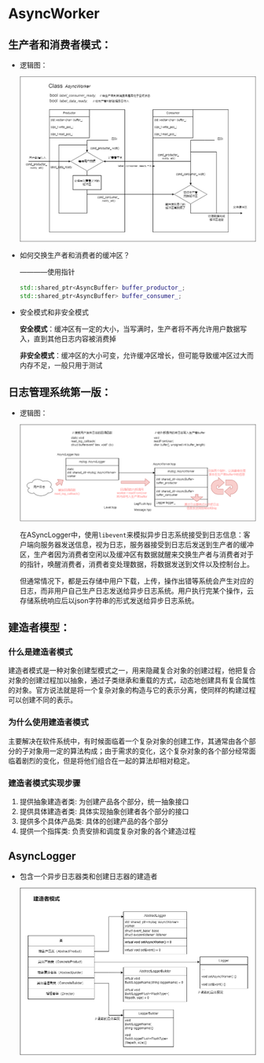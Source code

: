 # AsyncWorker
## 生产者和消费者模式：
- 逻辑图：

    ![](img/AsyncWorker.png)

- 如何交换生产者和消费者的缓冲区？

    ————使用指针

    ```cpp
    std::shared_ptr<AsyncBuffer> buffer_productor_;
    std::shared_ptr<AsyncBuffer> buffer_consumer_;
    ```
    
- 安全模式和非安全模式

    **安全模式**：缓冲区有一定的大小，当写满时，生产者将不再允许用户数据写入，直到其他日志内容被消费掉

    **非安全模式**：缓冲区的大小可变，允许缓冲区增长，但可能导致缓冲区过大而内存不足，一般只用于测试

    

## 日志管理系统第一版：
- 逻辑图：

    ![](img/process1.png)

    在ASyncLogger中，使用`libevent`来模拟异步日志系统接受到日志信息：客户端向服务器发送信息，视为日志，服务器接受到日志后发送到生产者的缓冲区，生产者因为消费者空闲以及缓冲区有数据就醒来交换生产者与消费者对于的指针，唤醒消费者，消费者变处理数据，将数据发送到文件以及控制台上。
    
    但通常情况下，都是云存储中用户下载，上传，操作出错等系统会产生对应的日志，而非用户自己生产日志发送给异步日志系统。用户执行完某个操作，云存储系统响应后以json字符串的形式发送给异步日志系统。


## 建造者模型：
### 什么是建造者模式
建造者模式是一种对象创建型模式之一，用来隐藏复合对象的创建过程，他把复合对象的创建过程加以抽象，通过子类继承和重载的方式，动态地创建具有复合属性的对象。官方说法就是将一个复杂对象的构造与它的表示分离，使同样的构建过程可以创建不同的表示。

### 为什么使用建造者模式
主要解决在软件系统中，有时候面临着一个复杂对象的创建工作，其通常由各个部分的子对象用一定的算法构成；由于需求的变化，这个复杂对象的各个部分经常面临着剧烈的变化，但是将他们组合在一起的算法却相对稳定。

### 建造者模式实现步骤
1. 提供抽象建造者类: 为创建产品各个部分，统一抽象接口
2. 提供具体建造者类: 具体实现抽象创建者各个部分的接口
3. 提供多个具体产品类: 具体的创建产品的各个部分
4. 提供一个指挥类: 负责安排和调度复杂对象的各个建造过程


## AsyncLogger
- 包含一个异步日志器类和创建日志器的建造者

    ![](img/建造者模式.drawio.png)

